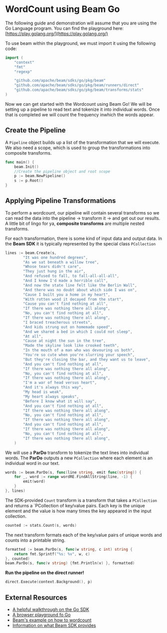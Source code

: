 # WordCount using Beam Go
The following guide and demonstration will assume that you are using the Go Language program. You can find the playground here: [https://play.golang.org/](https://play.golang.org/)

To use beam within the playground, we must import it using the following code:

```Go
import (
    "context"
    "fmt"
    "regexp"

    "github.com/apache/beam/sdks/go/pkg/beam"
    "github.com/apache/beam/sdks/go/pkg/beam/runners/direct"
    "github.com/apache/beam/sdks/go/pkg/beam/transforms/stats"
)
```
Now we can get started with the Wordcount using Beam Go! We will be setting up a pipeline to read text and tokenize it into individual words. Once that is completed we will count the frequency inwhich the words appear.

## Create the Pipeline

A `Pipeline` object builds up a list of  the transformation that we will execute. We also need a scope, which is used to group the transformations into composite transforms.

```Go
func main() {
    beam.Init()
    //Create the pipeline object and root scope
    p := beam.NewPipeline()
    s := p.Root()
}
```

## Applying Pipeline Transformations

To perform a wordcount, our pipeline will contain several transforms so we can read the data into the pipeline -> transform it -> and get out our results. A little bit of lingo for ya, **composite transforms** are multiple nested transforms.

For each transformation, there is some kind of input data and output data. In the **Beam SDK** it is typically represented by the special class `PCollection`

```Go
lines := beam.Create(s,
		"It was one hundred degrees",
		"As we sat beneath a willow tree",
		"Whose tears didn't care",
		"They just hung in the air",
		"And refused to fall, to fall-all-all-all",
		"And I knew I'd made a horrible call",
		"And now the state line felt like the Berlin Wall",
		"And there was no doubt about which side I was on",
		"Cause I built you a home in my heart",
		"With rotten wood it decayed from the start",
		"Cause you can't find nothing at all",
		"If there was nothing there all along",
		"No, you can't find nothing at all",
		"If there was nothing there all along",
		"I braced treacherous streets",
		"And kids strung out on homemade speed",
		"And we shared a bed in which I could not sleep",
		"At all",
		"Cause at night the sun in the tree",
		"Made the skyline look like crooked teeth",
		"In the mouth of a man who was devouring us both",
		"You're so cute when you're slurring your speech",
		"But they're closing the bar, and they want us to leave",
		"And you can't find nothing at all",
		"If there was nothing there all along",
		"No, you can't find nothing at all",
		"If there was nothing there all along",
		"I'm a war of head versus heart",
		"And it's always this way",
		"My head is weak",
		"My heart always speaks",
		"Before I know what it will say",
		"And you can't find nothing at all",
		"If there was nothing there all along",
		"No, you can't find nothing at all",
		"If there was nothing there all along",
		"And you can't find nothing at all",
		"If there was nothing there all along",
		"No, you can't find nothing at all",
		"If there was nothing there all along",
	)
```

We will use a **ParDo** transform to tokenize the text lines into individual words. The **ParDo** outputs a new `PCollection` where each element is an individual word in our text.

```Go
words := beam.ParDo(s, func(line string, emit func(string)) {
    for _, word := range wordRE.FindAllString(line, -1) {
        emit(word)
    }
}, lines)
```

The SDK-provided `Count` transform is a transform that takes a `PCollection` and returns a `PCollection of key/value pairs. Each key is the unique element and the value is how many times the key appeared in the input collection.

```Go
counted := stats.Count(s, words)
```

The next transform formats each of the key/value pairs of unique words and counts into a printable string. 

```Go
formatted := beam.ParDo(s, func(w string, c int) string {
    return fmt.Sprintf("%s: %v", w, c)
}, counted)
beam.ParDo(s, func(v string) {fmt.Println(v) }, formatted)
```

**Run the pipeline on the direct runner!**

```Go
direct.Execute(context.Background(), p)
```

## External Resources

- [A helpful walkthrough on the Go SDK](https://www.youtube.com/watch?v=95jis9rdrcg)
- [A browser playground fo Go](https://play.golang.org/p/6I1u_WM2oAr)
- [Beam's example on how to wordcount](https://beam.apache.org/get-started/wordcount-example/)
- [Information on what Beam SDK provides](https://beam.apache.org/get-started/beam-overview/)
